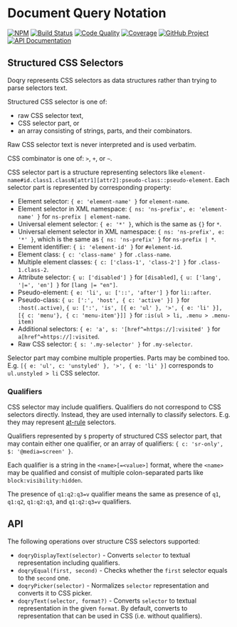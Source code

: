 Document Query Notation
=======================

[![NPM][npm-image]][npm-url]
[![Build Status][build-status-img]][build-status-link]
[![Code Quality][quality-img]][quality-link]
[![Coverage][coverage-img]][coverage-link]
[![GitHub Project][github-image]][github-url]
[![API Documentation][api-docs-image]][api-docs-url]


[npm-image]: https://img.shields.io/npm/v/@frontmeans/doqry.svg?logo=npm
[npm-url]: https://www.npmjs.com/package/@frontmeans/doqry
[build-status-img]: https://github.com/frontmeans/doqry/workflows/Build/badge.svg
[build-status-link]: https://github.com/frontmeans/doqry/actions?query=workflow%3ABuild
[quality-img]: https://app.codacy.com/project/badge/Grade/e5162aa2af494839bdefea342cf04eff
[quality-link]: https://www.codacy.com/gh/frontmeans/doqry/dashboard?utm_source=github.com&utm_medium=referral&utm_content=frontmeans/doqry&utm_campaign=Badge_Grade
[coverage-img]: https://app.codacy.com/project/badge/Coverage/e5162aa2af494839bdefea342cf04eff
[coverage-link]: https://www.codacy.com/gh/frontmeans/doqry/dashboard?utm_source=github.com&utm_medium=referral&utm_content=frontmeans/doqry&utm_campaign=Badge_Coverage
[github-image]: https://img.shields.io/static/v1?logo=github&label=GitHub&message=project&color=informational
[github-url]: https://github.com/frontmeans/doqry
[api-docs-image]: https://img.shields.io/static/v1?logo=typescript&label=API&message=docs&color=informational
[api-docs-url]: https://frontmeans.github.io/doqry/


Structured CSS Selectors
------------------------

Doqry represents CSS selectors as data structures rather than trying to parse selectors text.

Structured CSS selector is one of:

- raw CSS selector text,
- CSS selector part, or
- an array consisting of strings, parts, and their combinators.

Raw CSS selector text is never interpreted and is used verbatim.

CSS combinator is one of: `>`, `+`, or `~`.

CSS selector part is a structure representing selectors like
`element-name#id.class1.classN[attr1][attr2]:pseudo-class::pseudo-element`.
Each selector part is represented by corresponding property:

- Element selector:
  `{ e: 'element-name' }` for `element-name`.
- Element selector in XML namespace:
  `{ ns: 'ns-prefix', e: 'element-name' }` for `ns-prefix | element-name`.
- Universal element selector:
  `{ e: '*' }`, which is the same as `{}` for `*`.
- Universal element selector in XML namespace:
  `{ ns: 'ns-prefix', e: '*' }`, which is the same as `{ ns: 'ns-prefix' }` for `ns-prefix | *`.
- Element identifier:
  `{ i: 'element-id' }` for `#element-id`.
- Element class:
  `{ c: 'class-name' }` for `.class-name`.
- Multiple element classes:
  `{ c: ['class-1', 'class-2'] }` for `.class-1.class-2`.
- Attribute selector:
  `{ u: ['disabled'] }` for `[disabled]`,
  `{ u: ['lang', '|=', 'en'] }` for `[lang |= "en"]`.
- Pseudo-element:
  `{ e: 'li', u: ['::', 'after'] }` for `li::after`.
- Pseudo-class:
  `{ u: [':', 'host', { c: 'active' }] }` for `:host(.active)`,
  `{ u: [':', 'is', [{ e: 'ul' }, '>', { e: 'li' }], [{ c: 'menu'}, { c: 'menu-item'}]] }`
  for `:is(ul > li, .menu > .menu-item)`
- Additional selectors:
  `{ e: 'a', s: '[href^=https://]:visited' }` for `a[href^=https://]:visited`.
- Raw CSS selector:
  `{ s: '.my-selector' }` for `.my-selector`.

Selector part may combine multiple properties. Parts may be combined too.
E.g. `[{ e: 'ul', c: 'unstyled' }, '>', { e: 'li' }]` corresponds to `ul.unstyled > li` CSS selector.


### Qualifiers

CSS selector may include qualifiers. Qualifiers do not correspond to CSS selectors directly. Instead, they are used
internally to classify selectors. E.g. they may represent [at-rule] selectors.

Qualifiers represented by `$` property of structured CSS selector part, that may contain either one qualifier, or an
array of qualifiers:
`{ c: 'sr-only', $: '@media=screen' }`.

Each qualifier is a string in the `<name>[=<value>]` format, where the `<name>` may be qualified and consist of multiple
colon-separated parts like `block:visibility:hidden`.

The presence of `q1:q2:q3=v` qualifier means the same as presence of `q1`, `q1:q2`, `q1:q2:q3`, and `q1:q2:q3=v`
qualifiers.

[at-rule]: https://developer.mozilla.org/en-US/docs/Web/CSS/At-rule


API
---

The following operations over structure CSS selectors supported:

- `doqryDisplayText(selector)` - Converts `selector` to textual representation including qualifiers.
- `doqryEqual(first, second)` - Checks whether the `first` selector equals to the `second` one.
- `doqryPicker(selector)` - Normalizes `selector` representation and converts it to CSS picker.
- `doqryText(selector, format?)` - Converts `selector` to textual representation in the given `format`.
  By default, converts to representation that can be used in CSS (i.e. without qualifiers).
